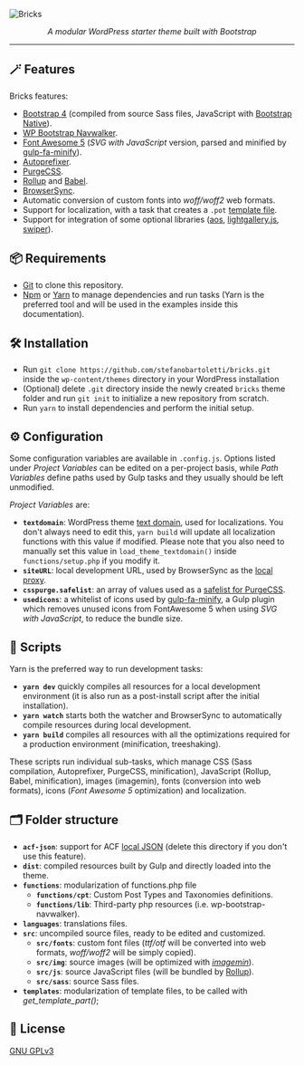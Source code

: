 ![Bricks](https://repository-images.githubusercontent.com/170774557/10d31c80-75ea-11eb-8adc-1b7b7d15f46c)


<div align="center">

_A modular WordPress starter theme built with Bootstrap_

---

</div>

## 🪄 Features

Bricks features:
- [Bootstrap 4](https://getbootstrap.com/) (compiled from source Sass files, JavaScript with [Bootstrap Native](https://github.com/thednp/bootstrap.native/)).
- [WP Bootstrap Navwalker](https://github.com/wp-bootstrap/wp-bootstrap-navwalker).
- [Font Awesome 5](https://fontawesome.com/) (_SVG with JavaScript_ version, parsed and minified by [gulp-fa-minify](https://github.com/FA-Minify/gulp-fa-minify)).
- [Autoprefixer](https://autoprefixer.github.io/).
- [PurgeCSS](https://purgecss.com/).
- [Rollup](https://www.rollupjs.org/) and [Babel](https://babeljs.io/).
- [BrowserSync](https://www.browsersync.io/).
- Automatic conversion of custom fonts into *woff/woff2* web formats.
- Support for localization, with a task that creates a `.pot` [template file](https://developer.wordpress.org/themes/functionality/internationalization/).
- Support for integration of some optional libraries ([aos](https://michalsnik.github.io/aos/), [lightgallery.js](https://sachinchoolur.github.io/lightgallery.js/), [swiper](https://swiperjs.com/)).

## 📦 Requirements

- [Git](https://git-scm.com/) to clone this repository.
- [Npm](https://nodejs.org/) or [Yarn](https://yarnpkg.com/) to manage dependencies and run tasks (Yarn is the preferred tool and will be used in the examples inside this documentation).
## 🛠️ Installation

- Run `git clone https://github.com/stefanobartoletti/bricks.git` inside the `wp-content/themes` directory in your WordPress installation
- (Optional) delete `.git` directory inside the newly created `bricks` theme folder and run `git init` to initialize a new repository from scratch.
- Run `yarn` to install dependencies and perform the initial setup.

## ⚙️ Configuration

Some configuration variables are available in `.config.js`.
Options listed under *Project Variables* can be edited on a per-project basis, while *Path Variables* define paths used by Gulp tasks and they usually should be left unmodified.

*Project Variables* are:

- **`textdomain`**: WordPress theme [text domain](https://developer.wordpress.org/themes/functionality/internationalization/#text-domain), used for localizations. You don't always need to edit this, `yarn build` will update all localization functions with this value if modified. Please note that you also need to manually set this value in `load_theme_textdomain()` inside `functions/setup.php` if you modify it.
- **`siteURL`**: local development URL, used by BrowserSync as the [local proxy](https://www.browsersync.io/docs/api#api-init).
- **`csspurge.safelist`**: an array of values used as a [safelist for PurgeCSS](https://purgecss.com/safelisting.html).
- **`usedicons`**: a whitelist of icons used by [gulp-fa-minify](https://github.com/FA-Minify/gulp-fa-minify), a Gulp plugin which removes unused icons from FontAwesome 5 when using _SVG with JavaScript_, to reduce the bundle size.

## 📜 Scripts

Yarn is the preferred way to run development tasks:
- **`yarn dev`** quickly compiles all resources for a local development environment (it is also run as a post-install script after the initial installation).
- **`yarn watch`** starts both the watcher and BrowserSync to automatically compile resources during local development.
- **`yarn build`** compiles all resources with all the optimizations required for a production environment (minification, treeshaking).

These scripts run individual sub-tasks, which manage CSS (Sass compilation, Autoprefixer, PurgeCSS, minification), JavaScript (Rollup, Babel, minification), images (imagemin), fonts (conversion into web formats), icons (*Font Awesome 5* optimization) and localization.
  
## 🗂️ Folder structure

- **`acf-json`**: support for ACF [local JSON](https://www.advancedcustomfields.com/resources/local-json/) (delete this directory if you don't use this feature).
- **`dist`**: compiled resources built by Gulp and directly loaded into the theme.
- **`functions`**: modularization of functions.php file
  - **`functions/cpt`**: Custom Post Types and Taxonomies definitions.
  - **`functions/lib`**: Third-party php resources (i.e. wp-bootstrap-navwalker).
- **`languages`**: translations files.
- **`src`**: uncompiled source files, ready to be edited and customized.
  - **`src/fonts`**: custom font files (*ttf/otf* will be converted into web formats, *woff/woff2* will be simply copied).
  - **`src/img`**: source images (will be optimized with [_imagemin_](https://github.com/sindresorhus/gulp-imagemin)).
  - **`src/js`**: source JavaScript files (will be bundled by [Rollup](https://www.rollupjs.org)).
  - **`src/sass`**: source Sass files.
- **`templates`**: modularization of template files, to be called with *get_template_part()*;

## 📝 License

[GNU GPLv3](https://github.com/stefanobartoletti/bricks/blob/master/LICENSE.txt)